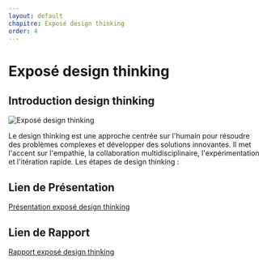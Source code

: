 ```yaml
---
layout: default
chapitre: Exposé design thinking
order: 4
---
```


# Exposé design thinking       
<!-- new slide -->
## Introduction design thinking
![Exposé design thinking](/gestion-projet/4.Exposé-design-thinking/images/exposé-design-thinking.png)
<!-- note -->
Le design thinking est une approche centrée sur l'humain pour résoudre des problèmes complexes et développer des solutions innovantes. Il met l'accent sur l'empathie, la collaboration multidisciplinaire, l'expérimentation et l'itération rapide.
Les étapes de design thinking : 

## Lien de Présentation
[Présentation exposé design thinking](/gestion-projet/4.Exposé-design-thinking/présentation.html)

## Lien de Rapport
[Rapport exposé design thinking](/gestion-projet/4.Exposé-design-thinking/rapport.html)  
<!-- new slide -->
